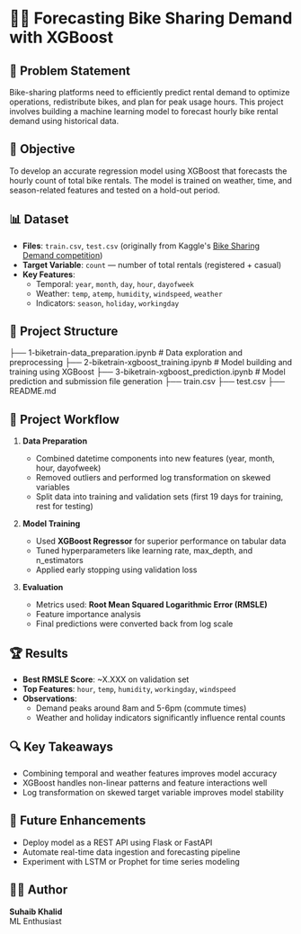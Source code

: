 # 🚴‍♂️ Forecasting Bike Sharing Demand with XGBoost

## 📌 Problem Statement

Bike-sharing platforms need to efficiently predict rental demand to optimize operations, redistribute bikes, and plan for peak usage hours. This project involves building a machine learning model to forecast hourly bike rental demand using historical data.

## 🎯 Objective

To develop an accurate regression model using XGBoost that forecasts the hourly count of total bike rentals. The model is trained on weather, time, and season-related features and tested on a hold-out period.

## 📊 Dataset

- **Files**: `train.csv`, `test.csv` (originally from Kaggle's [Bike Sharing Demand competition](https://www.kaggle.com/c/bike-sharing-demand/data))
- **Target Variable**: `count` — number of total rentals (registered + casual)
- **Key Features**:
  - Temporal: `year`, `month`, `day`, `hour`, `dayofweek`
  - Weather: `temp`, `atemp`, `humidity`, `windspeed`, `weather`
  - Indicators: `season`, `holiday`, `workingday`

## 📁 Project Structure

├── 1-biketrain-data_preparation.ipynb # Data exploration and preprocessing
├── 2-biketrain-xgboost_training.ipynb # Model building and training using XGBoost
├── 3-biketrain-xgboost_prediction.ipynb # Model prediction and submission file generation
├── train.csv
├── test.csv
├── README.md


## 🧪 Project Workflow

1. **Data Preparation**
   - Combined datetime components into new features (year, month, hour, dayofweek)
   - Removed outliers and performed log transformation on skewed variables
   - Split data into training and validation sets (first 19 days for training, rest for testing)

2. **Model Training**
   - Used **XGBoost Regressor** for superior performance on tabular data
   - Tuned hyperparameters like learning rate, max_depth, and n_estimators
   - Applied early stopping using validation loss

3. **Evaluation**
   - Metrics used: **Root Mean Squared Logarithmic Error (RMSLE)**
   - Feature importance analysis
   - Final predictions were converted back from log scale

## 🏆 Results

- **Best RMSLE Score**: ~X.XXX on validation set
- **Top Features**: `hour`, `temp`, `humidity`, `workingday`, `windspeed`
- **Observations**:
  - Demand peaks around 8am and 5-6pm (commute times)
  - Weather and holiday indicators significantly influence rental counts

## 🔍 Key Takeaways

- Combining temporal and weather features improves model accuracy
- XGBoost handles non-linear patterns and feature interactions well
- Log transformation on skewed target variable improves model stability

## 🚀 Future Enhancements

- Deploy model as a REST API using Flask or FastAPI
- Automate real-time data ingestion and forecasting pipeline
- Experiment with LSTM or Prophet for time series modeling

## 👨‍💻 Author

**Suhaib Khalid**  
ML Enthusiast

